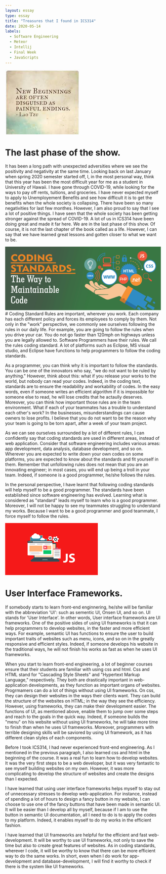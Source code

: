 ```yaml
---
layout: essay
type: essay
title: "Treasures that I found in ICS314"
date: 2020-05-14
labels:
  - Software Engineering
  - Meteor
  - Intellij
  - Final Week
  - JavaScripts
---
```

<img class="ui medium  floated image" src="../images/newbeginning.jpg">

# The last phase of the show.
It has been a long path with unexpected adversities where we see the positivity and negativity at the same time. Looking back on last January when spring 2020 semester started off, I, in the most personal way, think that this year has been the most difficult year for me as a student in University of Hawaii. I have gone through COVID-19, while looking for the ways to pay off rents, tuitions, and groceries. I have never expected myself to apply to Unemployement Benefits and see how difficult it is to get the benefits when the whole society is collapsing. There have been so many negativities for last few monthes. However, I am also proud to say that I see a lot of positive things. I have seen that the whole society has been getting stronger against the spread of COVID-19. A lot of us in ICS314 have been doing great and made it far here. We are in the last phase of this show. Of course, it is not the last chapter of the book called as a life. However, I can say that we have learned great lessons and gotten closer to what we want to be.

<img class="ui medium  floated image" src="../images/coding-standards.png">
# Coding Standard
Rules are important, wherever you work. Each company has each different policy and forces its employees to comply by them. Not only in the "work" perspective, we commonly see ourselves following the rules in our daily life. For example, you are going to follow the rules when you drive your car. You do not go faster than 120mph on highways unless you are legally allowed to. Software Programmers have their rules. We call the rules coding standard. A lot of platforms such as Eclipse, MS visual studio, and Eclipse have functions to help programmers to follow the coding standards.
    
As a programmer, you can think why it is important to follow the standards. You can be one of the innovators who say, "we do not want to be ruled by anything." However, think about this: what if you release your works to the world, but nobody can read your codes. Indeed, in the coding text, standards are to ensure the readability and workability of codes. In the easy words, even if someone writes an efficient algorithm if it is impossible for someone else to read, he will lose credits that he actaully deserves. Moreover, you can think how important those rules are in the team environment. What if each of your teammates has a trouble to understand each other's work? In the businesses, misunderstandings can cause owners to lose profits. I believe that you do not want to be the reason why your team is going to be torn apart, after a week of your team project.

As we can see ourselves surrounded by a lot of different rules, I can confidently say that coding standards are used in different areas, instead of web application. Consider that software engineering includes various areas: app development, data analysis, database development, and so on. Wherever you are expected to write down your own codes on some platforms, you are expected to know about the standards and fit yourself in them. Remember that unfollowing rules does not mean that you are an innovating engineer; in most cases, you will end up being a troll in your team. Indeed, if someone is a good programmer, he/she follows the rules. 

In the personal perspective, I have learnt that following coding standards will help myself to be a good programmer. The standards have been established since software engineering has evolved. Learning what is considered as "standard" leads myself to learn who is a good programmer. Moreover, I will not be happy to see my teammates struggling to understand my works. Because I want to be a good programmer and good teammate, I force myself to follow the rules. 

<img class="ui medium  floated image" src="../images/jsframework.png">

# User Interface Frameworks.
 If somebody starts to learn front-end enginnering, he/she will be familiar with the abbreviation 'UI': such as sementic UI, Onsen UI, and so on. UI stands for 'User Interface'. In other words, User interface frameworks are UI frameworks. One of the positive sides of using UI frameworks is that it can help programmers to develop websites, in the faster and more efficient ways. For example, semantic UI has functions to ensure the user to build important traits of websites such as menu, icons, and so on in the greatly responsive and efficient styles. Indeed, if someone develops his website in the traditional ways, he will not finish his works as fast as when he uses UI frameworks. 

When you start to learn front-end engineering, a lot of beginner courses ensure that their students are familiar with using css and html. Css and HTML stand for "Cascading Style Sheets" and "Hypertext Markup Language," respectively. They both are drastically important in web-application developments, as they function as important organs of websites. Progrmamers can do a lot of things without using UI frameworks. On css, they can design their websites in the ways their clients want. They can build the structure of the websites on HTML; in the way they see the efficiency. However, using frameworks, they can make their development easier. The functions of UI, as mentioned above, enable them to jump over some steps and reach to the goals in the quick way. Indeed, if someone builds the "menu" on his website without using UI frameworks, he will take more time to finish than when he uses UI frameworks. Moreover, programmers with terrible designing skills will be saviored by using UI framework, as it has different clean styles of each components. 

Before I took ICS314, I had never experienced front-end engineering. As I mentioned in the previous paragraph, I also learned css and html in the beginning of the course. It was a real fun to learn how to develop websites. It was the very first steps to be a web developer, but it was very fantastic to see myself building websites on my own. However, it was more complicating to develop the structure of websites and create the designs than I expected. 

I have learned that using user interface frameworks helps myself to stay out of unnecessary stresses to develop web-application. For instance, instead of spending a lot of hours to design a fancy button in my website, I can choose to use one of the fancy buttons that have been made in semantic UI. It will be easier than I develop all by myself, because if I am to use the button in semantic UI documentation, all I need to do is to apply the codes to my platform. Indeed, it enables myself to do my works in the efficient fashion.

I have learned that UI frameworks are helpful for the efficient and fast web-development. It will be worthy to use UI frameworks, not only to save the time but also to create great features of websites. As in coding standards, wherever I code, it will be worthy to know that there can be more efficient way to do the same works. In short, even when I do work for app-development and database-development, I will find it worthy to check if there is the system like UI frameworks. 







